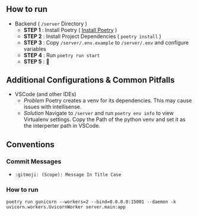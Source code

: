 # 

## How to run
- Backend ( `/server` Directory )
    - **STEP 1** : Install Poetry ( [Install Poetry](https://python-poetry.org/docs/) )
    - **STEP 2** : Install Project Dependencies ( `poetry install` )
    - **STEP 3** : Copy `/server/.env.example` to `/server/.env` and configure variables
    - **STEP 4** : Run `poetry run start` 
    - **STEP 5** : 🚀

## Additional Configurations & Common Pitfalls
- VSCode (and other IDEs)
    - *Problem* Poetry creates a venv for its dependencies. This may cause issues with intellisense.
    - *Solution* Navigate to `/server` and run `poetry env info` to view Virtualenv settings. Copy the Path of the python venv and set it as the interperter path in VSCode.

## Conventions 
### Commit Messages
- `:gitmoji: (Scope): Message In Title Case`


### How to run
`poetry run gunicorn --workers=2 --bind=0.0.0.0:15001 --daemon -k uvicorn.workers.UvicornWorker server.main:app`
